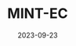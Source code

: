 ---
date: 2023-09-23
title: MINT-EC
pinned: true
redirect: '/tag/MintEC'
tags: [MINT]
thumbnail: 
    src: mint_ec_logo_kopie.jpg
    alt: Logo des MINT-EC
---